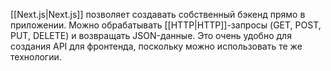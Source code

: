 [[Next.js|Next.js]] позволяет создавать собственный бэкенд прямо в приложении. Можно обрабатывать [[HTTP|HTTP]]-запросы (GET, POST, PUT, DELETE) и возвращать JSON-данные. Это очень удобно для создания API для фронтенда, поскольку можно использовать те же технологии.
